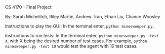 CS 4170 - Final Project

By: Sarah Michelitch, Riley Martin, Andrew Tran, Ethan Liu, Chance Woosley

Instructions to play the GUI: In the terminal enter, `python minesweeper.py`.

Instructions to run tests: In the terminal enter, `python minesweeper.py -test X`, with X being the desired number of test cases. For example, `python minesweeper.py -test 10` would test the agent with 10 test cases.
